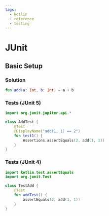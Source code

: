 ```yaml
---
tags:
  - kotlin
  - reference
  - testing
---
```


# JUnit

## Basic Setup

### Solution

```kotlin
fun add(a: Int, b: Int) = a + b
```

### Tests (JUnit 5)

```kotlin
import org.junit.jupiter.api.*

class AddTest {
    @Test
    @DisplayName("add(1, 1) == 2")
    fun test1() {
        Assertions.assertEquals(2, add(1, 1))
    }
}
```

### Tests (JUnit 4)

```kotlin
import kotlin.test.assertEquals
import org.junit.Test

class TestAdd {
    @Test
    fun addTest() {
        assertEquals(2, add(1, 1))
    }
}
```

<!--
TODO: Finish this reference
TODO: Add tutorial and link to it
TODO: Add any recipes and link to them
-->
